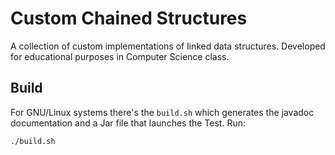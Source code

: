 # Custom Chained Structures

A collection of custom implementations of linked data structures. Developed for educational purposes in Computer Science class. 

## Build

For GNU/Linux systems there's the `build.sh` which generates the javadoc documentation and a Jar file that launches the Test. Run:

```bash
./build.sh
```

